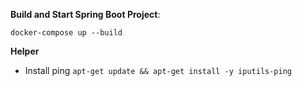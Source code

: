 **Build and Start Spring Boot Project**:

```shell script
docker-compose up --build
```

**Helper**

- Install ping  `apt-get update && apt-get install -y iputils-ping`